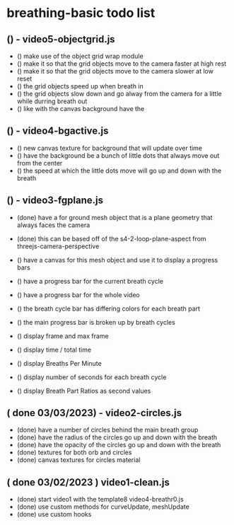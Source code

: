 # breathing-basic todo list

## () - video5-objectgrid.js
* () make use of the object grid wrap module
* () make it so that the grid objects move to the camera faster at high rest
* () make it so that the grid objects move to the camera slower at low reset
* () the grid objects speed up when breath in
* () the grid objects slow down and go alway from the camera for a little while durring breath out
* () like with the canvas background have the

## () - video4-bgactive.js
* () new canvas texture for background that will update over time
* () have the background be a bunch of little dots that always move out from the center
* () the speed at which the little dots move will go up and down with the breath

## () - video3-fgplane.js
* (done) have a for ground mesh object that is a plane geometry that always faces the camera
* (done) this can be based off of the s4-2-loop-plane-aspect from threejs-camera-perspective

* () have a canvas for this mesh object and use it to display a progress bars
* () have a progress bar for the current breath cycle
* () have a progress bar for the whole video
* () the breath cycle bar has differing colors for each breath part
* () the main progress bar is broken up by breath cycles
* () display frame and max frame
* () display time / total time
* () display Breaths Per Minute
* () display number of seconds for each breath cycle
* () display Breath Part Ratios as second values

## ( done 03/03/2023) - video2-circles.js
* (done) have a number of circles behind the main breath group
* (done) have the radius of the circles go up and down with the breath
* (done) have the opacity of the circles go up and down with the breath
* (done) textures for both orb and circles
* (done) canvas textures for circles material

## ( done 03/02/2023 ) video1-clean.js
* (done) start video1 with the template8 video4-breathr0.js
* (done) use custom methods for curveUpdate, meshUpdate
* (done) use custom hooks
